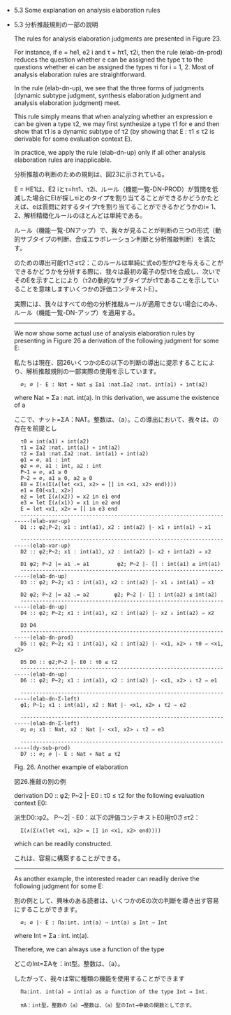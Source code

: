 - 5.3 Some explanation on analysis elaboration rules

- 5.3 分析推敲規則の一部の説明

	The rules for analysis elaboration judgments are presented in Figure 23.

	For instance, if e = he1, e2 i and τ = hτ1, τ2i, then the rule (elab-dn-prod) reduces the question whether e can be assigned the type τ to the questions whether ei can be assigned the types τi for i = 1, 2. Most of analysis elaboration rules are straightforward.
	
	In the rule (elab-dn-up), we see that the three forms of judgments (dynamic subtype judgment, synthesis elaboration judgment and analysis elaboration judgment) meet.

	This rule simply means that when analyzing whether an expression e can be given a type τ2, we may first synthesize a type τ1 for e and then show that τ1 is a dynamic subtype of τ2 (by showing that E : τ1 ≤ τ2 is derivable for some evaluation context E).

	In practice, we apply the rule (elab-dn-up) only if all other analysis elaboration rules are inapplicable.

	分析推敲の判断のための規則は、図23に示されている。

	E = HE1は、E2 iとτ=hτ1、τ2i、ルール（機能一覧-DN-PROD）が質問を低減した場合にEIが探しτiとのタイプを割り当てることができるかどうかたとえば、eは質問に対するタイプτを割り当てることができるかどうかのi= 1、2、解析精緻化ルールのほとんどは単純である。

	ルール（機能一覧-DNアップ）で、我々が見ることが判断の三つの形式（動的サブタイプの判断、合成エラボレーション判断と分析推敲判断）を満たす。

	のための導出可能τ1さ≤τ2：このルールは単純に式eの型がτ2を与えることができるかどうかを分析する際に、我々は最初の電子の型τ1を合成し、次いでそのEを示すことにより（τ2の動的なサブタイプがτ1であることを示していることを意味しますいくつかの評価コンテキストE）。

	実際には、我々はすべての他の分析推敲ルールが適用できない場合にのみ、ルール（機能一覧-DN-アップ）を適用する。

	----

	We now show some actual use of analysis elaboration rules by presenting in Figure 26 a derivation of the following judgment for some E:
	
	私たちは現在、図26いくつかのEの以下の判断の導出に提示することにより、解析推敲規則の一部実際の使用を示しています。

		∅; ∅ |- E : Nat ∗ Nat ≤ Σa1 :nat.Σa2 :nat. int(a1) ∗ int(a2)

	where Nat = Σa : nat. int(a). In this derivation, we assume the existence of a

	ここで、ナット=ΣA：NAT。整数は、（a）。この導出において、我々は、の存在を前提とし

		τ0 = int(a1) ∗ int(a2)
		τ1 = Σa2 :nat. int(a1) ∗ int(a2)
		τ2 = Σa1 :nat.Σa2 :nat. int(a1) ∗ int(a2)
		φ1 = ∅, a1 : int
		φ2 = ∅, a1 : int, a2 : int
		P~1 = ∅, a1 ≥ 0
		P~2 = ∅, a1 ≥ 0, a2 ≥ 0
		E0 = Σ(∧(Σ(∧(let <x1, x2> = [] in <x1, x2> end))))
		e1 = E0[<x1, x2>]
		e2 = let Σ(∧(x2)) = x2 in e1 end
		e3 = let Σ(∧(x1)) = x1 in e2 end
		E = let <x1, x2> = [] in e3 end
		----------------------------------------------------------------------(elab-var-up)
		D1 :: φ2;P~2; x1 : int(a1), x2 : int(a2) |- x1 ↑ int(a1) ⇒ x1

		----------------------------------------------------------------------(elab-var-up)
		D2 :: φ2;P~2; x1 : int(a1), x2 : int(a2) |- x2 ↑ int(a2) ⇒ x2

		D1 φ2; P~2 |= a1 .= a1         φ2; P~2 |- [] : int(a1) ≤ int(a1)
		----------------------------------------------------------------------(elab-dn-up)
		D3 :: φ2; P~2; x1 : int(a1), x2 : int(a2) |- x1 ↓ int(a1) ⇒ x1

		D2 φ2; P~2 |= a2 .= a2        φ2; P~2 |- [] : int(a2) ≤ int(a2)
		----------------------------------------------------------------------(elab-dn-up)
		D4 :: φ2; P~2; x1 : int(a1), x2 : int(a2) |- x2 ↓ int(a2) ⇒ x2

		D3 D4
		----------------------------------------------------------------------(elab-dn-prod)
		D5 :: φ2; P~2; x1 : int(a1), x2 : int(a2) |- <x1, x2> ↓ τ0 ⇒ <x1, x2>

		D5 D0 :: φ2;P~2 |- E0 : τ0 ≤ τ2
		----------------------------------------------------------------------(elab-dn-up)
		D6 :: φ2; P~2; x1 : int(a1), x2 : int(a2) |- <x1, x2> ↓ τ2 ⇒ e1

		----------------------------------------------------------------------(elab-dn-Σ-left)
		φ1; P~1; x1 : int(a1), x2 : Nat |- <x1, x2> ↓ τ2 ⇒ e2

		----------------------------------------------------------------------(elab-dn-Σ-left)
		∅; ∅; x1 : Nat, x2 : Nat |- <x1, x2> ↓ τ2 ⇒ e3

		----------------------------------------------------------------------(dy-sub-prod)
		D7 :: ∅; ∅ |- E : Nat ∗ Nat ≤ τ2

	Fig. 26. Another example of elaboration

	図26.推敲の別の例


	derivation D0 :: φ2; P~2 |- E0 : τ0 ≤ τ2 for the following evaluation context E0:

	派生D0::φ2。 P〜2| - E0：以下の評価コンテキストE0用τ0さ≤τ2：

		Σ(∧(Σ(∧(let <x1, x2> = [] in <x1, x2> end))))

	which can be readily constructed.

	これは、容易に構築することができる。

	----

	As another example, the interested reader can readily derive the following judgment for some E:

	別の例として、興味のある読者は、いくつかのEの次の判断を導き出す容易にすることができます。

		∅; ∅ |- E : Πa:int. int(a) → int(a) ≤ Int → Int

	where Int = Σa : int. int(a).

	Therefore, we can always use a function of the type

	どこのInt=ΣAを：int型。整数は、（a）。

	したがって、我々は常に種類の機能を使用することができます

		Πa:int. int(a) → int(a) as a function of the type Int → Int.

		πA：int型。整数の（a）→整数は、（a）型のInt→中級の関数として示す。
